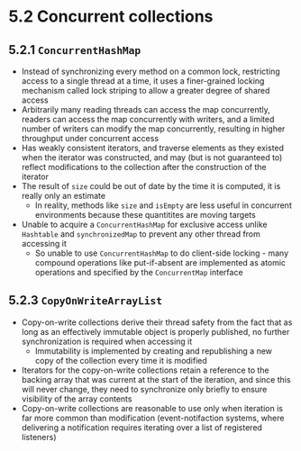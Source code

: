 # 5.2 Concurrent collections

## 5.2.1 `ConcurrentHashMap`

* Instead of synchronizing every method on a common lock, restricting access to a single thread at a time, it uses a finer-grained locking mechanism called lock striping to allow a greater degree of shared access
* Arbitrarily many reading threads can access the map concurrently, readers can access the map concurrently with writers, and a limited number of writers can modify the map concurrently, resulting in higher throughput under concurrent access
* Has weakly consistent iterators, and traverse elements as they existed when the iterator was constructed, and may (but is not guaranteed to) reflect modifications to the collection after the construction of the iterator
* The result of `size` could be out of date by the time it is computed, it is really only an estimate
  * In reality, methods like `size` and `isEmpty` are less useful in concurrent environments because these quantitites are moving targets
* Unable to acquire a `ConcurrentHashMap` for exclusive access unlike `Hashtable` and `synchronizedMap` to prevent any other thread from accessing it
  * So unable to use `ConcurrentHashMap` to do client-side locking - many compound operations like put-if-absent are implemented as atomic operations and specified by the `ConcurrentMap` interface

## 5.2.3 `CopyOnWriteArrayList`

* Copy-on-write collections derive their thread safety from the fact that as long as an effectively immutable object is properly published, no further synchronization is required when accessing it
  * Immutability is implemented by creating and republishing a new copy of the collection every time it is modified
* Iterators for the copy-on-write collections retain a reference to the backing array that was current at the start of the iteration, and since this will never change, they need to synchronize only briefly to ensure visibility of the array contents
* Copy-on-write collections are reasonable to use only when iteration is far more common than modification (event-notifaction systems, where delivering a notification requires iterating over a list of registered listeners)
